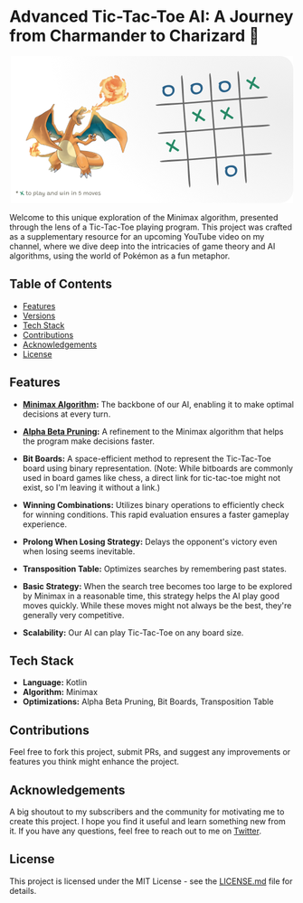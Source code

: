 # Advanced Tic-Tac-Toe AI: A Journey from Charmander to Charizard 🐲

<p align="center">
  <img src="/cover.png" alt="Project Cover"/>
</p>

Welcome to this unique exploration of the Minimax algorithm, presented through the lens of a Tic-Tac-Toe playing program. This project was crafted as a supplementary resource for an upcoming YouTube video on my channel, where we dive deep into the intricacies of game theory and AI algorithms, using the world of Pokémon as a fun metaphor.

## Table of Contents

- [Features](#features)
- [Versions](#versions)
- [Tech Stack](#tech-stack)
- [Contributions](#contributions)
- [Acknowledgements](#acknowledgements)
- [License](#license)

## Features

- **[Minimax Algorithm](https://en.wikipedia.org/wiki/Minimax):** The backbone of our AI, enabling it to make optimal decisions at every turn.

- **[Alpha Beta Pruning](https://en.wikipedia.org/wiki/Alpha%E2%80%93beta_pruning):** A refinement to the Minimax algorithm that helps the program make decisions faster.

- **Bit Boards:** A space-efficient method to represent the Tic-Tac-Toe board using binary representation. (Note: While bitboards are commonly used in board games like chess, a direct link for tic-tac-toe might not exist, so I'm leaving it without a link.)

- **Winning Combinations:** Utilizes binary operations to efficiently check for winning conditions. This rapid evaluation ensures a faster gameplay experience.

- **Prolong When Losing Strategy:** Delays the opponent's victory even when losing seems inevitable.

- **Transposition Table:** Optimizes searches by remembering past states.

- **Basic Strategy:** When the search tree becomes too large to be explored by Minimax in a reasonable time, this strategy helps the AI play good moves quickly. While these moves might not always be the best, they're generally very competitive.

- **Scalability:** Our AI can play Tic-Tac-Toe on any board size.

## Tech Stack

- **Language:** Kotlin
- **Algorithm:** Minimax
- **Optimizations:** Alpha Beta Pruning, Bit Boards, Transposition Table

## Contributions

Feel free to fork this project, submit PRs, and suggest any improvements or features you think might enhance the project.

## Acknowledgements

A big shoutout to my subscribers and the community for motivating me to create this project. I hope you find it useful and learn something new from it. If you have any questions, feel free to reach out to me on [Twitter](https://twitter.com/heysem_k).

## License

This project is licensed under the MIT License - see the [LICENSE.md](LICENSE) file for details.
